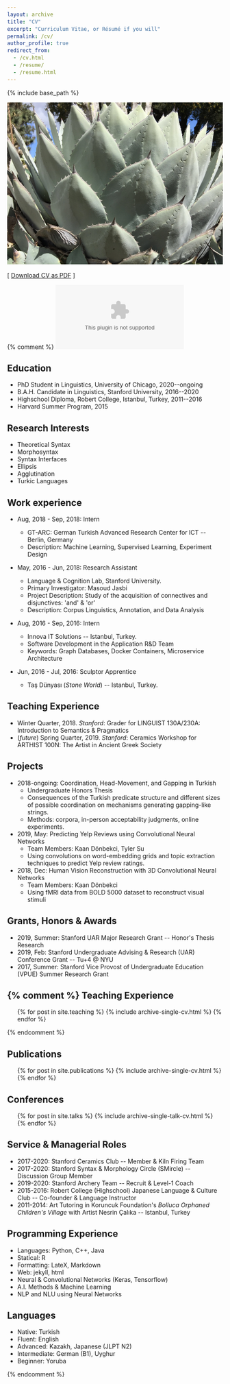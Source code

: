```yaml
---
layout: archive
title: "CV"
excerpt: "Curriculum Vitae, or Résumé if you will"
permalink: /cv/
author_profile: true
redirect_from:
  - /cv.html
  - /resume/
  - /resume.html
---
```

{% include base_path %}


<img src="/images/agave_1000width.JPG" alt="agave parryi" width="750">

[ <a href="/files/Academic_CV_2022_FEB_v2.pdf">Download CV as PDF</a> ]

{% comment %}
<embed src="/files/2020_JUNE_academic_CV.pdf" type=”application/pdf” width=”100%” height=”100%”>

Education
--------------- 
* PhD Student in Linguistics, University of Chicago, 2020--ongoing
* B.A.H. Candidate in Linguistics, Stanford University, 2016--2020
* Highschool Diploma, Robert College, Istanbul, Turkey, 2011--2016
* Harvard Summer Program, 2015

Research Interests
---------------
* Theoretical Syntax
* Morphosyntax
* Syntax Interfaces
* Ellipsis
* Agglutination
* Turkic Languages

Work experience
--------------- 
* Aug, 2018 - Sep, 2018: Intern
  * GT-ARC: German Turkish Advanced Research Center for ICT -- Berlin, Germany
  * Description: Machine Learning, Supervised Learning, Experiment Design 

* May, 2016 - Jun, 2018: Research Assistant
  * Language & Cognition Lab, Stanford University.
  * Primary Investigator: Masoud Jasbi
  * Project Description: Study of the acquisition of connectives and disjunctives: 'and' & 'or'
  * Description: Corpus Linguistics, Annotation, and Data Analysis

* Aug, 2016 - Sep, 2016: Intern
  * Innova IT Solutions -- Istanbul, Turkey.
  * Software Development in the Application R&D Team
  * Keywords: Graph Databases, Docker Containers, Microservice Architecture

* Jun, 2016 - Jul, 2016: Sculptor Apprentice
  * Taş Dünyası (*Stone World*) -- Istanbul, Turkey.

Teaching Experience
---------------
* Winter Quarter, 2018. *Stanford*: Grader for LINGUIST 130A/230A: Introduction to Semantics & Pragmatics
* (*future*) Spring Quarter, 2019. *Stanford*: Ceramics Workshop for ARTHIST 100N: The Artist in Ancient Greek Society

Projects
---------------
* 2018-ongoing: Coordination, Head-Movement, and Gapping in Turkish
  * Undergraduate Honors Thesis
  * Consequences of the Turkish predicate structure and different sizes of possible coordination on mechanisms generating gapping-like strings.
  * Methods: corpora, in-person acceptability judgments, online experiments.
* 2019, May: Predicting Yelp Reviews using Convolutional Neural Networks
  * Team Members: Kaan Dönbekci, Tyler Su
  * Using convolutions on word-embedding grids and topic extraction techniques to predict Yelp review ratings.
* 2018, Dec: Human Vision Reconstruction with 3D Convolutional Neural Networks
  * Team Members: Kaan Dönbekci
  * Using fMRI data from BOLD 5000 dataset to reconstruct visual stimuli

Grants, Honors & Awards
---------------
* 2019, Summer: Stanford UAR Major Research Grant -- Honor's Thesis Research
* 2019, Feb: Stanford Undergraduate Advising & Research (UAR) Conference Grant -- Tu+4 @ NYU
* 2017, Summer: Stanford Vice Provost of Undergraduate Education (VPUE) Summer Research Grant

{% comment %}
Teaching Experience
--------------- 
  <ul>{% for post in site.teaching %}
    {% include archive-single-cv.html %}
  {% endfor %}</ul>

{% endcomment %} 

Publications
--------------- 
  <ul>{% for post in site.publications %}
    {% include archive-single-cv.html %}
  {% endfor %}</ul>

Conferences
--------------- 
  <ul>{% for post in site.talks %}
    {% include archive-single-talk-cv.html %}
  {% endfor %}</ul>  

Service & Managerial Roles
--------------- 
* 2017-2020: Stanford Ceramics Club -- Member & Kiln Firing Team
* 2017-2020: Stanford Syntax & Morphology Circle (SMircle) -- Discussion Group Member
* 2019-2020: Stanford Archery Team -- Recruit & Level-1 Coach
* 2015-2016: Robert College (Highschool) Japanese Language & Culture Club -- Co-founder & Language Instructor
* 2011-2014: Art Tutoring in Koruncuk Foundation's *Bolluca Orphaned Children's Village* with Artist Nesrin Çalıka -- Istanbul, Turkey

Programming Experience
---------------
* Languages: Python, C++, Java
* Statical: R
* Formatting: LateX, Markdown
* Web: jekyll, html
* Neural & Convolutional Networks (Keras, Tensorflow)
* A.I. Methods & Machine Learning
* NLP and NLU using Neural Networks

Languages
--------------- 
* Native: Turkish
* Fluent: English
* Advanced: Kazakh, Japanese (JLPT N2)
* Intermediate: German (B1), Uyghur
* Beginner: Yoruba

{% endcomment %}